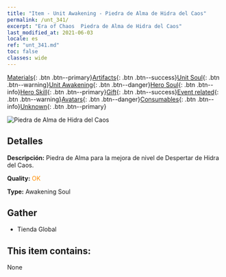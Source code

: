 ```yaml
---
title: "Item - Unit Awakening - Piedra de Alma de Hidra del Caos"
permalink: /unt_341/
excerpt: "Era of Chaos  Piedra de Alma de Hidra del Caos"
last_modified_at: 2021-06-03
locale: es
ref: "unt_341.md"
toc: false
classes: wide
---
```

 [Materials](/ItemsES/){: .btn .btn--primary}[Artifacts](/ItemsES/Artifacts/){: .btn .btn--success}[Unit Soul](/ItemsES/UnitSoul/){: .btn .btn--warning}[Unit Awakening](/ItemsES/UnitAwakening/){: .btn .btn--danger}[Hero Soul](/ItemsES/HeroSoul/){: .btn .btn--info}[Hero Skill](/ItemsES/HeroSkill/){: .btn .btn--primary}[Gift](/ItemsES/Gift/){: .btn .btn--success}[Event related](/ItemsES/Events/){: .btn .btn--warning}[Avatars](/ItemsES/Avatars/){: .btn .btn--danger}[Consumables](/ItemsES/Consumables/){: .btn .btn--info}[Unknown](/ItemsES/Unknown/){: .btn .btn--primary}

 ![Piedra de Alma de Hidra del Caos](/images/u/tia_duotoulong.jpg)

## Detalles
 **Descripción:** Piedra de Alma para la mejora de nivel de Despertar de Hidra del Caos.

 **Quality:** <span style="color: #FF8C00">OK</span>

 **Type:** Awakening Soul

## Gather

*    Tienda Global 

## This item contains:

  None

